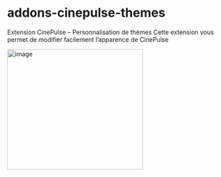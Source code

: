 # addons-cinepulse-themes
Extension CinePulse – Personnalisation de thèmes Cette extension vous permet de modifier facilement l’apparence de CinePulse

<img width="312" height="276" alt="image" src="https://github.com/user-attachments/assets/1e2d0b7d-7472-4a56-9d3b-4e3c754c7f2e" />
